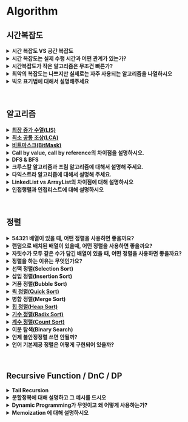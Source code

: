 # Algorithm


<h2>시간복잡도</h2>
<details>
  <summary><strong>시간 복잡도 VS 공간 복잡도</strong></summary>
<hr>
  <p><strong>시간 복잡도</strong> : 알고리즘을 수행하는데 연산이 몇번 이루어지는지</p>
  <p><strong>공간 복잡도</strong> : 알고리즘이 필요로하는 자원의 양</p>
<hr>
</details>
<details>
  <summary><strong>시간 복잡도는 실제 수행 시간과 어떤 관계가 있는가?</strong></summary>
<hr>
  <p>실제 수행 시간에 미치는 요소는 아주 많다. CPU의 클록 속도, 1클록에 수행할 수 있는 명령어 수, 프로그램의 메모리 접근 패턴, 운영체제와 컴파일러 버전 등..</p>
  <p>시간 복잡도는 반복문이 반복되는 횟수로 판단한다.</p>
<hr>
</details>
<details>
  <summary><strong>시간복잡도가 작은 알고리즘은 무조건 빠른가?</strong></summary>
<hr>
<hr>
</details>
<details>
  <summary><strong>최악의 복잡도는 나쁘지만 실제로는 자주 사용되는 알고리즘을 나열하시오</strong></summary>
<hr>
  <ol>
     <li>Quick Sort</li>
  </ol>
  <ol>
     <li>Hash</li>
  </ol>
<hr>
</details>
<details>
  <summary><strong>빅오 표기법에 대해서 설명해주세요</strong></summary>
<hr>
  <p>알고리즘의 효율성을 표기해주는 기법</p>
  <ul>
     <li>빅오(Big-O) : 최악의 경우</li>
  </ul>
  <ul>
     <li>빅오메가(big-Ω) : 최선의 경우</li>
  </ul>
  <ul>
     <li>빅세타(big-Θ) : 평균</li>
  </ul>
<hr>
</details>
<p></p>
<br>
<h2>알고리즘</h2>
<details>
  <summary><strong><a href="https://github.com/gyoogle/tech-interview-for-developer/blob/master/Algorithm/LIS%20(Longest%20Increasing%20Sequence).md">최장 증가 수열(LIS)</a></strong></summary>
<hr>
<hr>
</details>
<details>
  <summary><strong><a href="https://github.com/gyoogle/tech-interview-for-developer/blob/master/Algorithm/LCA(Lowest%20Common%20Ancestor).md">최소 공통 조상(LCA)</a></strong></summary>
<hr>
<hr>
</details>
<details>
  <summary><strong><a href="https://github.com/gyoogle/tech-interview-for-developer/blob/master/Algorithm/%EB%B9%84%ED%8A%B8%EB%A7%88%EC%8A%A4%ED%81%AC(BitMask).md">비트마스크(BitMask)</a></strong></summary>
<hr>
<hr>
</details>
<details>
  <summary><strong>Call by value, call by reference의 차이점을 설명하시오.</strong></summary>
<hr>
  <p>Call by Value는 함수를 호출할때 값을 넘겨주고, Call by Reference는 변수의 레퍼런스를 전달합니다. Call by value는 함수 내에서 값이 변경되어도 원본 값은 변경되지 않지만, Call by Reference는 원본 값도 변경된다는 특징이 있습니다.</p>
<hr>
</details>
<details>
  <summary><strong>DFS &amp; BFS</strong></summary>
<hr>
  <p><strong>DFS</strong></p>
  <ul>
     <li>다음 브랜치로 넘어가기 전에 해당 브랜치를 모두 탐색</li>
  </ul>
  <ul>
     <li>스택/재귀함수</li>
  </ul>
  <ul>
     <li>모든 경로를 방문해야할 경우</li>
  </ul>
  <ul>
     <li>시간 복잡도 : 인접행렬 O(V^2), 인접리스트 O(V+E)</li>
  </ul>
  <p><strong>BFS</strong></p>
  <ul>
     <li>인접한 노드부터 먼저 탐색</li>
  </ul>
  <ul>
     <li>큐</li>
  </ul>
  <ul>
     <li>최소 비용 구하기</li>
  </ul>
  <ul>
     <li>시간 복잡도 : 인접행렬 O(V^2), 인접리스트 O(V+E)</li>
  </ul>
<hr>
</details>
<details>
  <summary><strong>크루스칼 알고리즘과 프림 알고리즘에 대해서 설명해 주세요.</strong></summary>
<hr>
  <p><strong>크루스칼 알고리즘</strong></p>
  <ul>
     <li>간선 위주의 알고리즘</li>
  </ul>
  <ul>
     <li>정점 개수에 비해 간선이 적은 경우 사용</li>
  </ul>
  <ul>
     <li>시간 복잡도 : O(E logE)</li>
  </ul>
  <pre><code>1. 간선 오름차순 연결
2. 가중치 가장 작은거 선택
3. 사이클이면 무시하고 지나침
4. 2~3 반복</code></pre>
  <p><strong>프림 알고리즘</strong></p>
  <ul>
     <li>정점 위주의 알고리즘</li>
  </ul>
  <ul>
     <li>간선 개수에 비해 정점 개수가 적은 경우 사용</li>
  </ul>
  <ul>
     <li>시간 복잡도 : O(E logV)</li>
  </ul>
  <pre><code>1. 정점 선택
2. 정점에서 연결된 간선 중 가장 가중치 작은거 선택
3. 반대편이 이미 추가된 정점이면 무시
4. 2~3반복</code></pre>
<hr>
</details>
<details>
  <summary><strong>다익스트라 알고리즘에 대해서 설명해 주세요.</strong></summary>
<hr>
  <p>그래프의 최단거리를 찾기 위한 알고리즘</p>
  <p>현재까지의 최단거리를 계속 갱신</p>
<hr>
</details>
<details>
  <summary><strong>LinkedList vs ArrayList의 차이점에 대해 설명하시오</strong></summary>
<hr>
  <p><strong>ArrayList</strong></p>
  <ul>
     <li>데이터들이 순서대로 늘어선 배열의 형식</li>
  </ul>
  <ul>
     <li>Random access 가능하므로 검색 빠름</li>
  </ul>
  <ul>
     <li>삽입/삭제 느림</li>
  </ul>
  <p><strong>LinkedList</strong></p>
  <ul>
     <li>자료의 주소값으로 연결된 형식</li>
  </ul>
  <ul>
     <li>검색 느림</li>
  </ul>
  <ul>
     <li>삽입/삭제 빠름</li>
  </ul>
<hr>
</details>
<details>
  <summary><strong>인접행렬과 인접리스트에 대해 설명하시오</strong></summary>
<hr>
  <p><strong>인접행렬</strong></p>
  <ul>
     <li>이차원 배열로 표현</li>
  </ul>
  <ul>
     <li>O(V^2)</li>
  </ul>
  <ul>
     <li>두 정점 연결되어있는지 여부 → O(1)</li>
  </ul>
  <ul>
     <li>모든 노드 방문시 O(V)</li>
  </ul>
  <ul>
     <li>간선이 적다면 인접리스트 사용</li>
  </ul>
  <p><strong>인접리스트</strong></p>
  <ul>
     <li>리스트로 표현</li>
  </ul>
  <ul>
     <li>O(V+E)</li>
  </ul>
  <ul>
     <li>탐색 시 간선 개수만큼만 방문</li>
  </ul>
  <ul>
     <li>두 정점 연결되어있는지 확인 → 정점에 연결된 노드 다 방문 O(V)</li>
  </ul>
<hr>
</details>
<p></p>
<br>
<h2>정렬</h2>
<figure/></a></figure>
<details>
  <summary><strong>54321 배열이 있을 때, 어떤 정렬을 사용하면 좋을까요?</strong></summary>
<hr>
<hr>
</details>
<details>
  <summary><strong>랜덤으로 배치된 배열이 있을때, 어떤 정렬을 사용하면 좋을까요?</strong></summary>
<hr>
<hr>
</details>
<details>
  <summary><strong>자릿수가 모두 같은 수가 담긴 배열이 있을 때, 어떤 정렬을 사용하면 좋을까요?</strong></summary>
<hr>
<hr>
</details>
<details>
  <summary><strong>정렬을 하는 이유는 무엇인가요?</strong></summary>
<hr>
  <p>데이터를 탐색하기 위해</p>
  <p>만약 정렬이 되어있다면 이진탐색을 할 수 있음</p>
<hr>
</details>
<details>
  <summary><strong>선택 정렬(Selection Sort)</strong></summary>
<hr>
  <ul>
     <li>앞에서부터 차근차근 비교하며 정렬하는 방법</li>
  </ul>
  <ul>
     <li>불안정 정렬, 제자리 정렬</li>
  </ul>
  <ul>
     <li>시간복잡도 O(N^2)</li>
  </ul>
<hr>
</details>
<details>
  <summary><strong>삽입 정렬(Insertion Sort)</strong></summary>
<hr>
  <ul>
     <li>원소가 삽입될 자리를 찾아나가는 정렬 방식</li>
  </ul>
  <ul>
     <li>안정 정렬, 제자리 정렬</li>
  </ul>
  <ul>
     <li>최선의 경우 O(N), 평균/최악의 경우 O(N^2)</li>
  </ul>
<hr>
</details>
<details>
  <summary><strong>거품 정렬(Bubble Sort)</strong></summary>
<hr>
  <ul>
     <li>인접한 두 원소를 비교하며 정렬하는 방식</li>
  </ul>
  <ul>
     <li>시간복잡도 O(N^2)</li>
  </ul>
  <ul>
     <li>안정정렬, 제자리정렬</li>
  </ul>
<hr>
</details>
<details>
  <summary><strong><a href="https://github.com/gyoogle/tech-interview-for-developer/blob/master/Algorithm/QuickSort.md">퀵 정렬(Quick Sort)</a></strong></summary>
<hr>
<hr>
</details>
<details>
  <summary><strong>병합 정렬(Merge Sort)</span></strong></summary>
<hr>
  <ul>
     <li>분할정복을 이용한 방식</li>
  </ul>
  <ul>
     <li>데이터를 분할하여 분할된 여러개의 부분집합을 하나의 정렬된 집합으로 병합하여 진행</li>
  </ul>
  <ul>
     <li>안정정렬</li>
  </ul>
  <ul>
     <li>
        시간 복잡도
        <ul>
           <li>분할 : n개 원소를 두개로 분할 → O(logN)</li>
        </ul>
        <ul>
           <li>병합 : 최대 n번의 비교연산 → O(N)</li>
        </ul>
        <ul>
           <li>총 시간복잡도 = O(NlogN)</li>
        </ul>
     </li>
  </ul>
  <ul>
     <li>
        공간 복잡도 : n개에 데이터에 대해 정렬된 데이터를 저장할 추가적인 공간 필요
        <figure id="0f714e49-aaf1-4db6-bf58-6377f98522e5">
           <a href="https://github.com/gyoogle/tech-interview-for-developer/blob/master/Algorithm/MergeSort.md" class="bookmark source">
              <div class="bookmark-info">
                 <div class="bookmark-text">
                    <div class="bookmark-title">gyoogle/tech-interview-for-developer</div>
                    <div class="bookmark-description">머지 소트(Merge Sort) 합병 정렬이라고도 부르며, 분할 정복 방법을 통해 구현 큰 문제를 작은 문제 단위로 쪼개면서 해결해나가는 방식 빠른 정렬로 분류되며, 퀵소트와 함께 많이 언급되는 정렬 방식이다.</div>
                 </div>
                 <div class="bookmark-href"><img src="https://github.com/favicon.ico" class="icon bookmark-icon"/>https://github.com/gyoogle/tech-interview-for-developer/blob/master/Algorithm/MergeSort.md</div>
              </div>
           </a>
        </figure>
     </li>
  </ul>
<hr>
</details>
<details>
  <summary><strong><a href="https://github.com/gyoogle/tech-interview-for-developer/blob/master/Algorithm/HeapSort.md">힙 정렬(Heap Sort)</a></strong></summary>
<hr>
<hr>
</details>
<details>
  <summary><strong><a href="https://github.com/gyoogle/tech-interview-for-developer/blob/master/Algorithm/Sort_Radix.md">기수 정렬(Radix Sort)</a></strong></summary>
<hr>
<hr>
</details>
<details>
  <summary><strong><a href="https://github.com/gyoogle/tech-interview-for-developer/blob/master/Algorithm/Sort_Counting.md">계수 정렬(Count Sort)</a></strong></summary>
<hr>
<hr>
</details>
<details>
  <summary><strong>이분 탐색(Binary Search)</strong></summary>
<hr>
  <p>탐색 범위를 두 부분으로 나누며 탐색함</p>
  <ul>
     <li>전체 탐색 O(N)</li>
  </ul>
  <ul>
     <li>이분 탐색 O(logN)</li>
  </ul>
<hr>
</details>
<details>
  <summary><strong>언제 불안정정렬 쓰면 안될까?</strong></summary>
<hr>
  <p>기존의 정렬은 유지해야할때</p>
  <p>A,B 쌍인데 B는 이미 정렬상태로 입력됨. 안정정렬쓰면 좋지만 불안정정렬쓰면 기존의 정렬 깨짐</p>
<hr>
</details>
<details>
  <summary><strong>언어 기본제공 정렬은 어떻게 구현되어 있을까?</strong></summary>
<hr>
<hr>
</details>
<p></p>
<p></p>
<br>
<h2>Recursive Function / DnC / DP</h2>
<details>
  <summary><strong>Tail Recursion</strong></summary>
<hr>
<hr>
</details>
<details>
  <summary><strong>분할정복에 대해 설명하고 그 예시를 드시오</strong></summary>
<hr>
  <p>큰 문제를 작은 문제로 나눠서 작은 문제를 해결해 합치면서 해를 구하는 것</p>
  <ol>
     <li>Merge Sort / Quick Sort</li>
  </ol>
  <ol>
     <li>이분 탐색</li>
  </ol>
<hr>
</details>
<details>
  <summary><strong>Dynamic Programming가 무엇이고 왜 어떻게 사용하는가?</strong></summary>
<hr>
  <ul>
     <li>복잡한 문제를 간단한 여러개로 나누어 푸는 것</li>
  </ul>
  <ul>
     <li>한 가지 문제에 대해 한 번만 품</li>
  </ul>
  <ul>
     <li>같은 문제는 항상 정답이 같다</li>
  </ul>
<hr>
</details>
<details>
  <summary><strong>Memoization 에 대해 설명하시오</strong></summary>
<hr>
  <p>한 번 계산한 것은 저장해두고 재활용함</p>
<hr>
</details>
<p></p>
